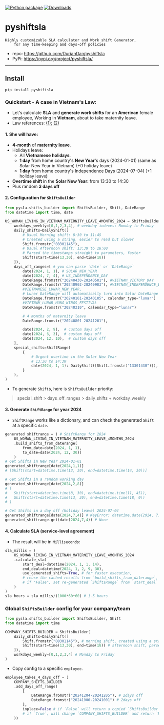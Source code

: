 [![Python package](https://github.com/DurianDan/pyshiftsla/actions/workflows/python-package.yml/badge.svg?branch=main)](https://github.com/DurianDan/pyshiftsla/actions/workflows/python-package.yml)
[![Downloads](https://static.pepy.tech/badge/pyshiftsla)](https://pepy.tech/project/pyshiftsla)

# pyshiftsla
    Highly customizable SLA calculator and Work shift Generator,
        for any time-keeping and days-off policies
- repo: https://github.com/DurianDan/pyshiftsla
- PyPi: https://pypi.org/project/pyshiftsla/
---
## Install
    pip install pyshiftsla
### Quickstart - A case in Vietnam's Law:
- Let's calculate **SLA** and **generate work shifts** for an **American** female employee, Working in **Vietnam**, about to take maternity leave.
- Law references: [(1)][1]; [(2)][2]
#### 1. She will have:
- **4-month** of **maternity leave**.
- Holidays leave:
    - All **Vietnamese holidays**.
    - **1 day** from home country's **New Year**'s days (2024-01-01) (same as Solar New Year in Vietnam) (+0 holiday leave)
    - **1 day** from home country's Independence Days (2024-07-04) (+1 holiday leave)
- **Overtime shift** in the **Solar New Year**: from 13:30 to 14:30
- Plus random **3 days off**

#### 2. Configuration for `ShiftsBuilder`
```python
from pysla.shifts_builder import ShiftsBuilder, Shift, DateRange
from datetime import time, date

US_WOMAN_LIVING_IN_VIETNAM_MATERNITY_LEAVE_4MONTHS_2024 = ShiftsBuilder(
    workdays_weekly=[0,1,2,3,4], # weekday indexes: Monday to Friday
    daily_shifts=DailyShift([
        # Usual Morning shift: 8:30 to 11:45
        # Created using a string, easier to read but slower
        Shift.fromstr("08301145"),
        # Usual Afternoon shift: 13:30 to 18:00
        # Parsed the timestamps straight to parameters, faster
        Shift(start=time(13,30), end=time(18))
    ]),
    days_off_ranges=[ # you can parse `date` or `DateRange`
        date(2024, 1, 1), # SOLAR_NEW_YEAR
        date(2024, 7, 4), # US_INDEPENDENCE_DAY
        DateRange.fromstr("20240430-20240501"), #VIETNAM_VICTORY_DAY
        DateRange.fromstr("20240902-20240903"), #VIETNAM_INDEPENDENCE_DAY
        #VIETNAMESE_LUNAR_NEW_YEAR,
        # Lunar DateRange will automatically turn into Solar DateRange
        DateRange.fromstr("20240101-20240105", calendar_type="lunar") 
        #VIETNAM_LUNAR_HUNG_KINGS_FESTIVAL
        DateRange.fromstr("20240310", calendar_type="lunar")

        # 4 months of maternity leave
        DateRange.fromstr("20240801-20241201"),

        date(2024, 2, 9),  # custom days off
        date(2024, 6, 3),  # custom days off
        date(2024, 12, 10),  # custom days off
    ],
    special_shifts=ShiftRange(
        {
            # Urgent overtime in the Solar New Year
            # 13:30 to 14:30
            date(2024, 1, 1): DailyShift([Shift.fromstr("13301430")]),
        }
    ),
)
```
- To generate `Shift`s, here is `ShiftsBuilder` priority:  
> special_shift > days_off_ranges > daily_shifts + workday_weekly
#### 3. Generate `ShiftRange` for year 2024
- `ShiftRange` works like a dictionary, and can check the generated `Shift` at a specific `date`.
```python
generated_shiftrange = ( # ShiftRange for 2024
    US_WOMAN_LIVING_IN_VIETNAM_MATERNITY_LEAVE_4MONTHS_2024
    .build_shifts_from_daterange(
        from_date=date(2024, 1, 1),
        to_date=date(2024, 12, 30))
    )
# Get Shifts in New Year 2024-01-01
generated_shiftrange[date(2024,1,1)] 
# [Shift(start=datetime.time(13, 30), end=datetime.time(14, 30))]

# Get Shifts in a random working day
generated_shiftrange[date(2024,2,8)]
# [
#   Shift(start=datetime.time(8, 30), end=datetime.time(11, 45)), 
#   Shift(start=datetime.time(13, 30), end=datetime.time(18, 0)) 
# ]

# Get Shifts in a day off (holiday leave) 2024-07-04
generated_shiftrange[date(2024,7,4)] # KeyError: datetime.date(2024, 7, 4)
generated_shiftrange.get(date(2024,7,4)) # None
```

#### 4. Calculate SLA (service-level agreement)
- The result will be in `Milliseconds`:
```python
sla_millis = (
    US_WOMAN_lIVING_IN_VIETNAM_MATERNITY_LEAVE_4MONTHS_2024
    .calculate_sla(
        start_deal=datetime(2024, 1, 1, 14),
        end_deal=datetime(2024, 1, 2, 9, 30),
        use_generated_shifts=True, # for faster execution, 
        # reuse the cached results from `build_shifts_from_daterange`,
        # if "False", set re-generated `ShiftsRange` from `start_deal` to `end_deal`
    )
)
sla_hours = sla_millis/(1000*60*60) # 1.5 hours
```


### Global `ShiftsBuilder` config for your company/team
```python
from pysla.shifts_builder import ShiftsBuilder, Shift
from datetime import time

COMPANY_SHIFTS_BUILDER = ShiftsBuilder(
    daily_shifts=DailyShift([
        Shift.fromstr("08301145"), # morning shift, created using a string, easier to read but slower
        Shift(start=time(13,30), end=time(18)) # afternoon shift, parsed the timestamps straight to parameters, faster
    ]),
    workdays_weekly=[0,1,2,3,4] # Monday to Friday
)
```
- Copy config to a specific `employee`.
```python
employee_takes_4_days_off = (
    COMPANY_SHIFTS_BUILDER
    .add_days_off_range(
        [
            DateRange.fromstr("20241204-20241205"), # 2days off
            DateRange.fromstr("20241000-20241001") # 2days off
        ],
        inplace=False # if `False` will return a copied `ShiftsBuilder`,
        # if `True`, will change `COMPANY_SHIFTS_BUILDER` and return `None`
    ))
```


[1]:https://english.luatvietnam.vn/legal-news/public-holiday-leaves-of-foreign-employees-in-vietnam-4729-91710-article.html
[2]: https://vietnamlawmagazine.vn/maternity-leave-for-foreign-female-employees-6115.html
